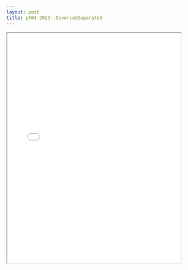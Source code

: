 ```yaml
---
layout: post
title: p504-2023--DivorcedSeparated
---
```


<div class="pdf-container">
<iframe src="/ea/assets/pdfs/p504-2023--DivorcedSeparated.pdf" height="600" width="90%" allowFullScreen="true"></iframe>
</div>

